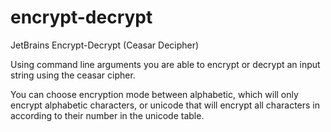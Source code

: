 # encrypt-decrypt
JetBrains Encrypt-Decrypt (Ceasar Decipher)

Using command line arguments you are able to encrypt or decrypt an input string using the ceasar cipher.

You can choose encryption mode between alphabetic, which will only encrypt alphabetic characters, or unicode that will encrypt all characters in according to their number in the unicode table.
